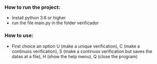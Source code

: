 <h3>How to run the project:</h3>

- Install python 3.6 or higher
- run the file main.py in the folder verificador


<h3>How to use:</h3>

- First choice an option U (make a unique verification), C (make a continuos verification), S (make a continuos verification but saves the datas at a file), H (show the help menu), Q (close the program)